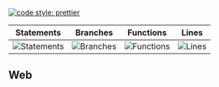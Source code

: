 [![code style: prettier](https://img.shields.io/badge/code_style-prettier-ff69b4.svg?style=flat-square)](https://github.com/prettier/prettier)

| Statements                                    | Branches                                  | Functions                                   | Lines                               |
| --------------------------------------------- | ----------------------------------------- | ------------------------------------------- | ----------------------------------- |
| ![Statements](https://img.shields.io/badge/Coverage-54.18%25-red.svg 'Make me better!') | ![Branches](https://img.shields.io/badge/Coverage-37.19%25-red.svg 'Make me better!') | ![Functions](https://img.shields.io/badge/Coverage-39.05%25-red.svg 'Make me better!') | ![Lines](https://img.shields.io/badge/Coverage-55.56%25-red.svg 'Make me better!') |

## Web
